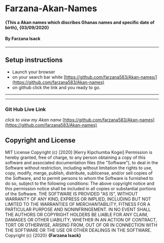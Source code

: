# Farzana-Akan-Names
#### {This a Akan names which discribes Ghanas names and specific date of birth}, {03/09/2020}
#### By **Farzana Isack**    
---
## Setup instructions
* Launch your browser
* on your search bar white [https://github.com/farzana583/Akan-names/](https://github.com/farzana583/Akan-names)
* on github click the link and you ready to go.
---
---
### Git Hub Live Link
*click to view my Akan name*
[https://github.com/farzana583/Akan-names](https://github.com/farzana583/Akan-names)
## Copyright and License
MIT License
Copyright (c) [2020] [Kerry Kipchumba Kogei]
Permission is hereby granted, free of charge, to any person obtaining a copy
of this software and associated documentation files (the "Software"), to deal
in the Software without restriction, including without limitation the rights
to use, copy, modify, merge, publish, distribute, sublicense, and/or sell
copies of the Software, and to permit persons to whom the Software is
furnished to do so, subject to the following conditions:
The above copyright notice and this permission notice shall be included in all
copies or substantial portions of the Software.
THE SOFTWARE IS PROVIDED "AS IS", WITHOUT WARRANTY OF ANY KIND, EXPRESS OR
IMPLIED, INCLUDING BUT NOT LIMITED TO THE WARRANTIES OF MERCHANTABILITY,
FITNESS FOR A PARTICULAR PURPOSE AND NONINFRINGEMENT. IN NO EVENT SHALL THE
AUTHORS OR COPYRIGHT HOLDERS BE LIABLE FOR ANY CLAIM, DAMAGES OR OTHER
LIABILITY, WHETHER IN AN ACTION OF CONTRACT, TORT OR OTHERWISE, ARISING FROM,
OUT OF OR IN CONNECTION WITH THE SOFTWARE OR THE USE OR OTHER DEALINGS IN THE
SOFTWARE.
Copyright (c) {2020} **{Farzana Isack}**

